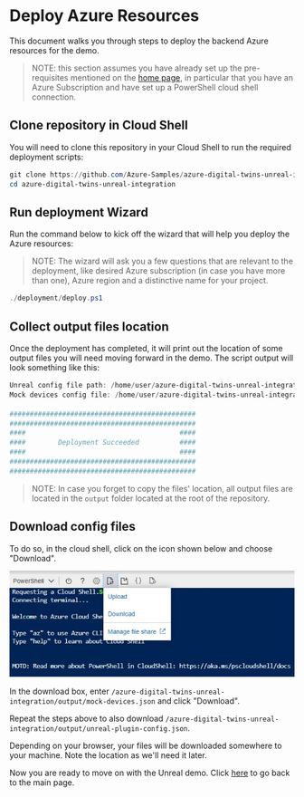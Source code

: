 # Deploy Azure Resources

This document walks you through steps to deploy the backend Azure resources for the demo.

> NOTE:  this section assumes you have already set up the pre-requisites mentioned on the [home page](../README.md), in particular that you have an Azure Subscription and have set up a PowerShell cloud shell connection.

## Clone repository in Cloud Shell

You will need to clone this repository in your Cloud Shell to run the required deployment scripts:

```powershell
git clone https://github.com/Azure-Samples/azure-digital-twins-unreal-integration
cd azure-digital-twins-unreal-integration
```

## Run deployment Wizard

Run the command below to kick off the wizard that will help you deploy the Azure resources:

> NOTE: The wizard will ask you a few questions that are relevant to the deployment, like desired Azure subscription (in case you have more than one), Azure region and a distinctive name for your project.

```powershell
./deployment/deploy.ps1
```

## Collect output files location

Once the deployment has completed, it will print out the location of some output files you will need moving forward in the demo. The script output will look something like this:

```powershell
Unreal config file path: /home/user/azure-digital-twins-unreal-integration/output/unreal-plugin-config.json
Mock devices config file: /home/user/azure-digital-twins-unreal-integration/output/mock-devices.json

##############################################
##############################################
####                                      ####
####        Deployment Succeeded          ####
####                                      ####
##############################################
##############################################
```

> NOTE: In case you forget to copy the files' location, all output files are located in the `output` folder located at the root of the repository.

## Download config files

To do so, in the cloud shell, click on the icon shown below and choose "Download".

![file download](/media/azure-upload-download.jpg)

In the download box, enter `/azure-digital-twins-unreal-integration/output/mock-devices.json` and click "Download".

Repeat the steps above to also download `/azure-digital-twins-unreal-integration/output/unreal-plugin-config.json`.

Depending on your browser, your files will be downloaded somewhere to your machine.  Note the location as we'll need it later.

Now you are ready to move on with the Unreal demo. Click [here](../README.md#configure-unreal-connections-to-azure) to go back to the main page.

